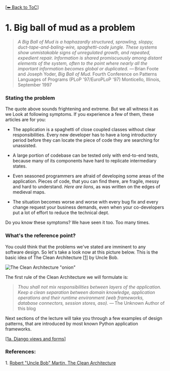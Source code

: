 [[⬅ Back to ToC](../README.md)]

# 1. Big ball of mud as a problem

> _A Big Ball of Mud is a haphazardly structured, sprawling, sloppy,
duct-tape-and-baling-wire, spaghetti-code jungle. These systems show
unmistakable signs of unregulated growth, and repeated, expedient repair.
Information is shared promiscuously among distant elements of the system,
often to the point where nearly all the important information becomes global
or duplicated._
> — Brian Foote and Joseph Yoder, _Big Ball of Mud_. Fourth Conference
on Patterns Languages of Programs (PLoP '97/EuroPLoP '97) Monticello,
Illinois, September 1997

### Stating the problem

The quote above sounds frightening and extreme. But we all witness it as
we Look at following symptoms. If you experience a few of them, these articles
are for you:
* The application is a spaghetti of close coupled classes without clear
responsibilities. Every new developer has to have a long introductory period
before they can locate the piece of code they are searching for
unassisted.

* A large portion of codebase can be tested only with end-to-end tests,
because many of its components have hard to replicate intermediary states.

* Even seasoned programmers are afraid of developing some areas
of the application. Pieces of code, that you can find there, are fragile,
messy and hard to understand. _Here are lions_, as was written on the edges of
medieval maps.

* The situation becomes worse and worse with every bug fix and every change
request your business demands, even when your co-developers put a lot of effort
to reduce the technical dept.

Do you know these symptoms? We have seen it too. Too many times.

### What's the reference point?

You could think that the problems we've stated are imminent to any software design.
So let's take a look now at this picture below. This is the basic idea of
The Clean Architecture [[1]](#ref-1) by Uncle Bob.

![The Clean Architecture "onion"](http://blog.cleancoder.com/uncle-bob/images/2012-08-13-the-clean-architecture/CleanArchitecture.jpg)

The first rule of the Clean Architecture we will formulate is:
> _Thou shall not mix responsibilities between layers of the application.
Keep a clean separation between domain knowledge, application operations and
their runtime environment (web frameworks, database connectors, session stores,
aso)._
> — The Unknown Author of this blog

Next sections of the lecture will take you through a few examples of design
patterns, that are introduced by most known Python application frameworks.

[[1a. Django views and forms](011_django_views_and_forms.md)]

### References:
<a id="ref-1">1.</a> [Robert "Uncle Bob" Martin, The Clean Architecture](http://blog.cleancoder.com/uncle-bob/2012/08/13/the-clean-architecture.html)
